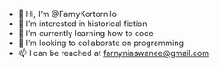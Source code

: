- 👋 Hi, I’m @FarnyKortornilo
- 👀 I’m interested in historical fiction
- 🌱 I’m currently learning how to code 
- 💞️ I’m looking to collaborate on programming 
- 📫 I can be reached at farnyniaswanee@gmail.com

<!---
FarnyKortornilo/FarnyKortornilo is a ✨ special ✨ repository because its `README.md` (this file) appears on your GitHub profile.
You can click the Preview link to take a look at your changes.
--->
